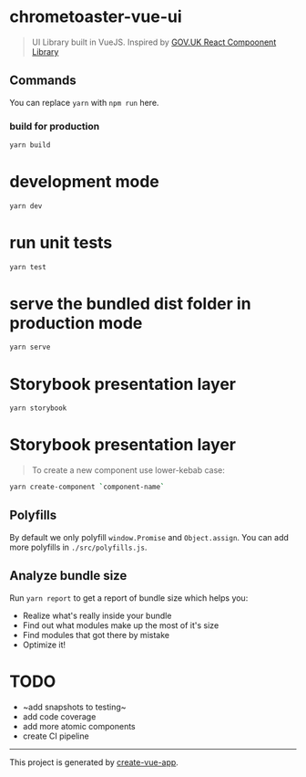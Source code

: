 # chrometoaster-vue-ui

> UI Library built in VueJS. Inspired by [GOV.UK React Compoonent Library](https://github.com/UKHomeOffice/govuk-react)


## Commands

You can replace `yarn` with `npm run` here.

### build for production
```bash
yarn build
```
# development mode
```bash
yarn dev
```
# run unit tests
```bash
yarn test
```
# serve the bundled dist folder in production mode
```bash
yarn serve
```
# Storybook presentation layer
```bash
yarn storybook
```
# Storybook presentation layer
> To create a new component use lower-kebab case:
```bash
yarn create-component `component-name`
```

## Polyfills

By default we only polyfill `window.Promise` and `Object.assign`. You can add more polyfills in `./src/polyfills.js`.

## Analyze bundle size

Run `yarn report` to get a report of bundle size which helps you:

- Realize what's really inside your bundle
- Find out what modules make up the most of it's size
- Find modules that got there by mistake
- Optimize it!

# TODO
- ~add snapshots to testing~
- add code coverage
- add more atomic components
- create CI pipeline


---

This project is generated by [create-vue-app](https://github.com/vue-land/create-vue-app).

